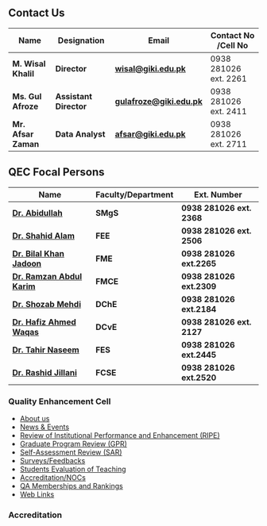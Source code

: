 ## Contact Us
**Name** | **Designation** | **Email** | Contact No /Cell No  
---|---|---|---  
**M. Wisal Khalil** | **Director** | **wisal@giki.edu.pk** | 0938 281026 ext. 2261  
**Ms. Gul Afroze** | **Assistant Director** | **gulafroze@giki.edu.pk** | 0938 281026 ext. 2411  
**Mr. Afsar Zaman** | **Data Analyst** | **afsar@giki.edu.pk** | 0938 281026 ext. 2711  
## QEC Focal Persons
**Name** | **Faculty/Department** | **Ext. Number**  
---|---|---  
[**Dr. Abidullah**](https://giki.edu.pk/personnel/dr-abid-ullah/) | **SMgS** | **0938 281026 ext. 2368**  
[**Dr. Shahid Alam**](https://giki.edu.pk/personnel/dr-shahid-alam/) | **FEE** | **0938 281026 ext. 2506**  
[**Dr. Bilal Khan Jadoon**](https://giki.edu.pk/personnel/dr-muhammad-bilal-khan/) | **FME** | **0938 281026 ext.2265**  
[**Dr. Ramzan Abdul Karim**](https://giki.edu.pk/personnel/dr-muhammad-ramzan-abdul-karim/) | **FMCE** | **0938 281026 ext.2309**  
[**Dr. Shozab Mehdi**](https://giki.edu.pk/personnel/dr-muhammad-shozab-mehdi/) | **DChE** | **0938 281026 ext.2184**  
[**Dr. Hafiz Ahmed Waqas**](https://giki.edu.pk/personnel/dr-hafiz-ahmed-waqas/) | **DCvE** | **0938 281026 ext. 2127**  
[**Dr. Tahir Naseem**](https://giki.edu.pk/personnel/dr-tahir-naseem/) | **FES** | **0938 281026 ext.2445**  
[**Dr. Rashid Jillani**](https://giki.edu.pk/personnel/dr-rashad-m-jillani/) | **FCSE** | **0938 281026 ext.2520**  
### Quality Enhancement Cell
  * [About us](https://giki.edu.pk/quality-enhancement-cell/international-rankings/)
  * [News & Events](https://giki.edu.pk/quality-enhancement-cell/news-events/)
  * [Review of Institutional Performance and Enhancement (RIPE)](https://giki.edu.pk/quality-enhancement-cell/institutional-performance-evaluation/)
  * [Graduate Program Review (GPR)](https://giki.edu.pk/quality-enhancement-cell/training-and-seminars/)
  * [Self-Assessment Review (SAR)](https://giki.edu.pk/quality-enhancement-cell/program-self-assessments/)
  * [Surveys/Feedbacks](https://giki.edu.pk/quality-enhancement-cell/surveys/)
  * [Students Evaluation of Teaching](https://giki.edu.pk/quality-enhancement-cell/students-evaluation-of-teaching/)
  * [Accreditation/NOCs](https://giki.edu.pk/quality-enhancement-cell/accreditation-of-undergraduate-programs/)
  * [QA Memberships and Rankings](https://giki.edu.pk/quality-enhancement-cell/international-qa-memberships/)
  * [Web Links](https://giki.edu.pk/quality-enhancement-cell/downloads/)


### Accreditation
  

